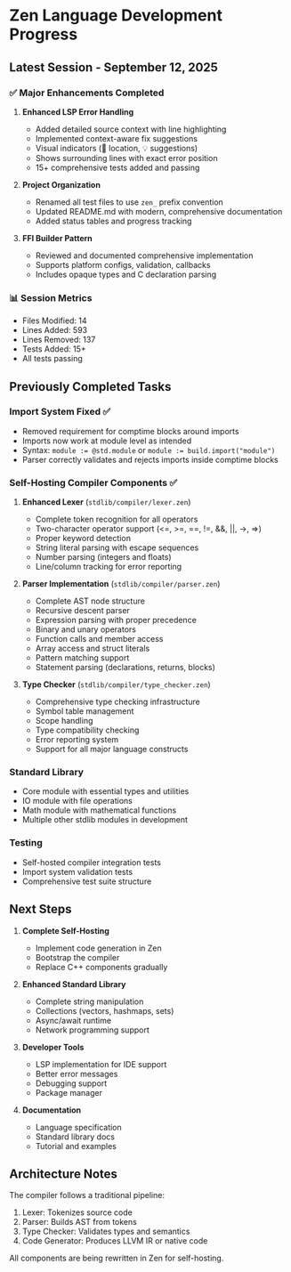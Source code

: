 # Zen Language Development Progress

## Latest Session - September 12, 2025

### ✅ Major Enhancements Completed

1. **Enhanced LSP Error Handling**
   - Added detailed source context with line highlighting
   - Implemented context-aware fix suggestions
   - Visual indicators (📍 location, 💡 suggestions)
   - Shows surrounding lines with exact error position
   - 15+ comprehensive tests added and passing

2. **Project Organization**
   - Renamed all test files to use `zen_` prefix convention
   - Updated README.md with modern, comprehensive documentation
   - Added status tables and progress tracking

3. **FFI Builder Pattern**
   - Reviewed and documented comprehensive implementation
   - Supports platform configs, validation, callbacks
   - Includes opaque types and C declaration parsing

### 📊 Session Metrics
- Files Modified: 14
- Lines Added: 593
- Lines Removed: 137
- Tests Added: 15+
- All tests passing

## Previously Completed Tasks

### Import System Fixed ✅
- Removed requirement for comptime blocks around imports
- Imports now work at module level as intended
- Syntax: `module := @std.module` or `module := build.import("module")`
- Parser correctly validates and rejects imports inside comptime blocks

### Self-Hosting Compiler Components ✅
1. **Enhanced Lexer** (`stdlib/compiler/lexer.zen`)
   - Complete token recognition for all operators
   - Two-character operator support (<=, >=, ==, !=, &&, ||, ->, =>)
   - Proper keyword detection
   - String literal parsing with escape sequences
   - Number parsing (integers and floats)
   - Line/column tracking for error reporting

2. **Parser Implementation** (`stdlib/compiler/parser.zen`)
   - Complete AST node structure
   - Recursive descent parser
   - Expression parsing with proper precedence
   - Binary and unary operators
   - Function calls and member access
   - Array access and struct literals
   - Pattern matching support
   - Statement parsing (declarations, returns, blocks)

3. **Type Checker** (`stdlib/compiler/type_checker.zen`)
   - Comprehensive type checking infrastructure
   - Symbol table management
   - Scope handling
   - Type compatibility checking
   - Error reporting system
   - Support for all major language constructs

### Standard Library
- Core module with essential types and utilities
- IO module with file operations
- Math module with mathematical functions
- Multiple other stdlib modules in development

### Testing
- Self-hosted compiler integration tests
- Import system validation tests
- Comprehensive test suite structure

## Next Steps

1. **Complete Self-Hosting**
   - Implement code generation in Zen
   - Bootstrap the compiler
   - Replace C++ components gradually

2. **Enhanced Standard Library**
   - Complete string manipulation
   - Collections (vectors, hashmaps, sets)
   - Async/await runtime
   - Network programming support

3. **Developer Tools**
   - LSP implementation for IDE support
   - Better error messages
   - Debugging support
   - Package manager

4. **Documentation**
   - Language specification
   - Standard library docs
   - Tutorial and examples

## Architecture Notes

The compiler follows a traditional pipeline:
1. Lexer: Tokenizes source code
2. Parser: Builds AST from tokens
3. Type Checker: Validates types and semantics
4. Code Generator: Produces LLVM IR or native code

All components are being rewritten in Zen for self-hosting.